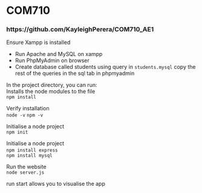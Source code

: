 <h1>COM710</h1>
<h3>https://github.com/KayleighPerera/COM710_AE1</h3>

Ensure Xampp is installed
<br>
- Run Apache and MySQL on xampp
- Run PhpMyAdmin on browser
- Create database called students using query in `students.mysql` copy the rest of the queries in the sql tab in phpmyadmin
<be>

In the project directory, you can run: <br>
Installs the node modules to the file
<br>
`npm install`
<br>

Verify installation
<br>
`node -v`
`npm -v`
<be>

Initialise a node project
<br>
`npm init`
<be>

Initialise a node project
<br>
`npm install express`
<be>
<br>
`npm install mysql`
<be>

Run the website
<br>
`node server.js`
<br>

run start allows you to visualise the app 
<br>
